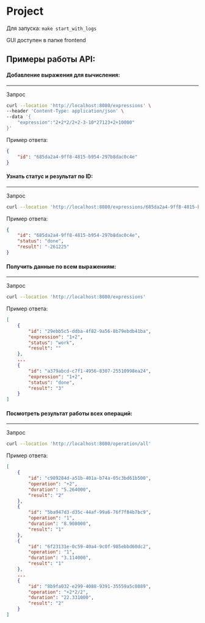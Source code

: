 # Project

Для запуска:
`make start_with_logs`

GUI доступен в папке frontend

## Примеры работы API:

#### Добавление выражения для вычисления:
---
Запрос

```bash
curl --location 'http://localhost:8080/expressions' \
--header 'Content-Type: application/json' \
--data '{
    "expression":"2+2*2/2+2-3-10*27123+2+10000"
}'
```
Пример ответа:

```json
{
    "id": "685da2a4-9ff8-4815-b954-297b8dac0c4e"
}

```

#### Узнать статус и результат по ID:
---
Запрос
```bash
curl --location 'http://localhost:8080/expressions/685da2a4-9ff8-4815-b954-297b8dac0c4e'
```

Пример ответа:
```json
{
    "id": "685da2a4-9ff8-4815-b954-297b8dac0c4e",
    "status": "done",
    "result": "-261225"
}

```

#### Получить данные по всем выражениям:
---
Запрос
```bash
curl --location 'http://localhost:8080/expressions'
```

Пример ответа:
```json
[
    {
        "id": "29ebb5c5-ddba-4f82-9a56-8b79ebdb41ba",
        "expression": "1+2",
        "status": "work",
        "result": ""
    },
    ...
    {
        "id": "a379abcd-c7f1-4956-8307-25510998ea24",
        "expression": "1+2",
        "status": "done",
        "result": "3"
    }
]

```



#### Посмотреть результат работы всех операций:
---
Запрос
```bash
curl --location 'http://localhost:8080/operation/all'
```

Пример ответа:
```json
[
    {
        "id": "c989284d-a51b-401a-b74a-05c3bd61b500",
        "operation": "+2",
        "duration": "5.264000",
        "result": "2"
    },
    {
        "id": "5ba947d3-d35c-44af-99a6-76f7f84b7bc9",
        "operation": "1",
        "duration": "8.908000",
        "result": "1"
    },
    {
        "id": "6f23131e-0c59-40a4-9c0f-985ebbd60dc2",
        "operation": "1",
        "duration": "3.114000",
        "result": "1"
    },
    ...
    {
        "id": "8b9fa032-e299-4088-9391-35559a5c0889",
        "operation": "+2*2/2",
        "duration": "22.331000",
        "result": "2"
    }
]

```